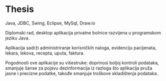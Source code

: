 # Thesis
Java, JDBC, Swing, Eclipse, MySql, Draw.io

Diplomski rad, desktop aplikacija privatne bolnice razvijena u programskom jeziku Java.

Aplikacija sadrži administriranje korisničkih naloga, evidenciju pacijenata, lekara, lekova, recepta, uputa, faktura. 

Pogodnosti ove aplikacije su višestruke: doprinosi boljoj kontroli podataka, smanjuje šanse za pojavu dezinformacija iz razloga što
aplikacija pruža jasne i precizne podatke, takođe smanjuje troškove skladištenja podataka.
